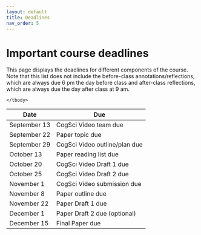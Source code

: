 ```yaml
---
layout: default
title: Deadlines
nav_order: 5
---
```


# Important course deadlines

This page displays the deadlines for different components of the course. Note that this list does not include the before-class annotations/reflections, which are always due 6 pm the day before class and after-class reflections, which are always due the day after class at 9 am.

<table>
    <thead>
        <tr>
            <th>Date</th>
            <th>Due</th>
        </tr>
    </thead>
    <tbody>
        <tr><td>September 13 </td><td>CogSci Video team due</td></tr>
        <tr><td>September 22 </td><td>Paper topic due</td></tr>
        <tr><td>September 29 </td><td>CogSci Video outline/plan due</td></tr>
        <tr><td>October 13</td><td>Paper reading list due</td></tr>
        <tr><td>October 20</td><td>CogSci Video Draft 1 due</td></tr>
        <tr><td>October 25</td><td>CogSci Video Draft 2 due</td></tr>
        <tr><td>November 1</td><td>CogSci Video submission due</td></tr>
        <tr><td>November 8</td><td>Paper outline due</td></tr>
        <tr><td>November 22</td><td>Paper Draft 1 due</td></tr>
        <tr><td>December 1</td><td>Paper Draft 2 due (optional)</td></tr>
        <tr><td>December 15</td><td>Final Paper due</td></tr>
        
    </tbody>
</table>